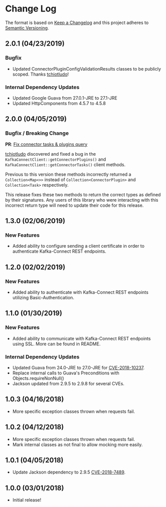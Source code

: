 # Change Log
The format is based on [Keep a Changelog](http://keepachangelog.com/)
and this project adheres to [Semantic Versioning](http://semver.org/).

## 2.0.1 (04/23/2019)

### Bugfix
- Updated ConnectorPluginConfigValidationResults classes to be publicly scoped. Thanks [tchiotludo](https://github.com/tchiotludo)!

### Internal Dependency Updates
- Updated Google Guava from 27.0.1-JRE to 27.1-JRE
- Updated HttpComponents from 4.5.7 to 4.5.8 

## 2.0.0 (04/05/2019)

### Bugfix / Breaking Change

**PR**: [Fix connector tasks & plugins query](https://github.com/SourceLabOrg/kafka-connect-client/pull/19)

[tchiotludo](https://github.com/tchiotludo) discovered and fixed a bug in the `KafkaConnectClient::getConnectorPlugins()` and 
`KafkaConnectClient::getConnectorTasks()` client methods.  

Previous to this version these methods incorrectly returned a
`Collection<Map<>>` instead of `Collection<ConnectorPlugin>` and `Collection<Task>` respectively.

This release fixes these two methods to return the correct types as defined by their signatures. Any users of this library who were interacting with this incorrect return type will need to update their code for this release.

## 1.3.0 (02/06/2019)

### New Features
- Added ability to configure sending a client certificate in order to authenticate Kafka-Connect REST endpoints.

## 1.2.0 (02/02/2019)

### New Features
- Added ability to authenticate with Kafka-Connect REST endpoints utilizing Basic-Authentication.

## 1.1.0 (01/30/2019)

### New Features
- Added ability to communicate with Kafka-Connect REST endpoints using SSL.  More can be found in README.

### Internal Dependency Updates
- Updated Guava from 24.0-JRE to 27.0-JRE for [CVE-2018-10237](https://github.com/google/guava/wiki/CVE-2018-10237).
- Replace internal calls to Guava's Preconditions with Objects.requireNonNull()
- Jackson updated from 2.9.5 to 2.9.8 for several CVEs.

## 1.0.3 (04/16/2018)
- More specific exception classes thrown when requests fail.

## 1.0.2 (04/12/2018)
- More specific exception classes thrown when requests fail.
- Mark internal classes as not final to allow mocking more easily.

## 1.0.1 (04/05/2018)
- Update Jackson dependency to 2.9.5 [CVE-2018-7489](https://cve.mitre.org/cgi-bin/cvename.cgi?name=CVE-2018-7489).

## 1.0.0 (03/01/2018)
- Initial release!